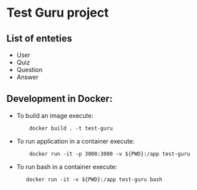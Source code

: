 # Test Guru project

## List of enteties

* User
* Quiz
* Question
* Answer


## Development in Docker:
* To build an image execute:
    ```console
        docker build . -t test-guru
    ```
* To run application in a container execute:
    ```console
        docker run -it -p 3000:3000 -v ${PWD}:/app test-guru
    ```
* To run bash in a container execute:
    ```console
       docker run -it -v ${PWD}:/app test-guru bash 
    ```
